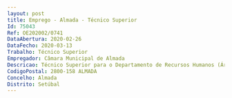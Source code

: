 ```yaml
--- 
layout: post
title: Emprego - Almada - Técnico Superior
Id: 75043
Ref: OE202002/0741
DataAbertura: 2020-02-26
DataFecho: 2020-03-13
Trabalho: Técnico Superior
Empregador: Câmara Municipal de Almada
Descricao: Técnico Superior para o Departamento de Recursos Humanos (Área daSegurança, Saúde e Bem Estar no Trabalho) Organizar, desenvolver, coordenar e controlar as atividades de prevenção e deproteção contra os riscos profissionais no contexto dos serviços de segurança esaúde do trabalho.• Colaborar e assegurar o cumprimento da legislação no âmbito da Segurança eHigiene no Trabalho • Promover a informação e a formação dos trabalhadores e demaisintervenientes nos locais de trabalho • Análise dos riscos profissionais no local de trabalho • Conceber, programar e desenvolver medidas de prevenção e de proteção.
CodigoPostal: 2800-158 ALMADA
Concelho: Almada
Distrito: Setúbal
--- 
```

